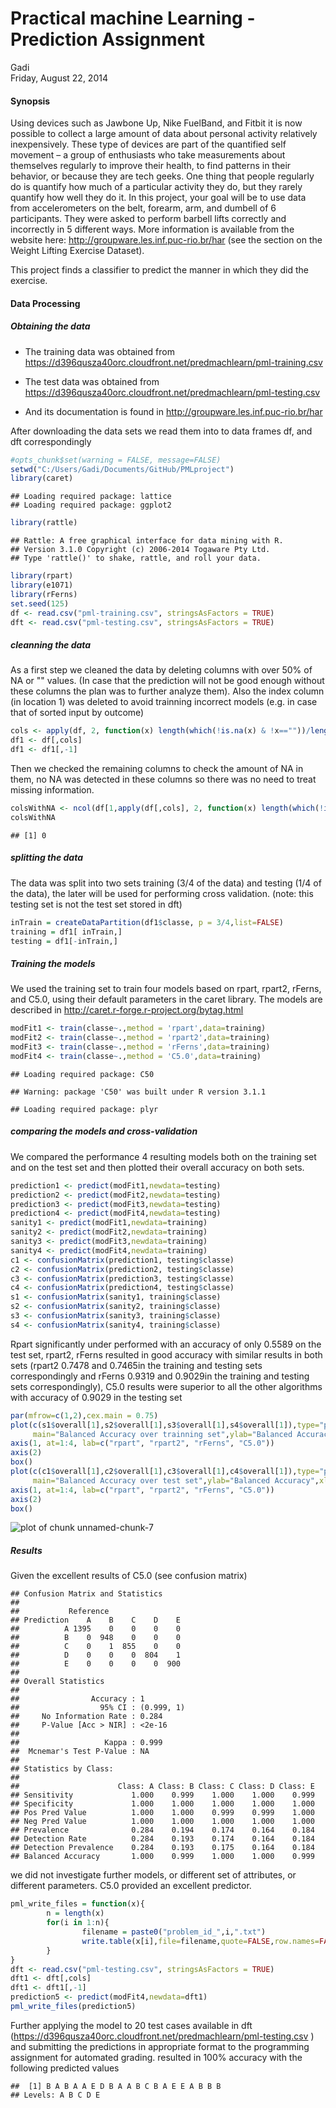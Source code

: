 # Practical machine Learning - Prediction Assignment
Gadi  
Friday, August 22, 2014  

#### Synopsis


Using devices such as Jawbone Up, Nike FuelBand, and Fitbit it is now possible to collect a large amount of data about personal activity relatively inexpensively. These type of devices are part of the quantified self movement – a group of enthusiasts who take measurements about themselves regularly to improve their health, to find patterns in their behavior, or because they are tech geeks. One thing that people regularly do is quantify how much of a particular activity they do, but they rarely quantify how well they do it. In this project, your goal will be to use data from accelerometers on the belt, forearm, arm, and dumbell of 6 participants. They were asked to perform barbell lifts correctly and incorrectly in 5 different ways. More information is available from the website here: http://groupware.les.inf.puc-rio.br/har (see the section on the Weight Lifting Exercise Dataset).

This  project finds a classifier to  predict the manner in which they did the exercise. 

#### Data Processing


##### Obtaining the data
- The training data was obtained from  <https://d396qusza40orc.cloudfront.net/predmachlearn/pml-training.csv> 

- The test  data was obtained from  <https://d396qusza40orc.cloudfront.net/predmachlearn/pml-testing.csv> 

- And its documentation is found in  <http://groupware.les.inf.puc-rio.br/har>

After downloading the data sets we read them into to data frames df, and dft correspondingly


```r
#opts_chunk$set(warning = FALSE, message=FALSE)
setwd("C:/Users/Gadi/Documents/GitHub/PMLproject")
library(caret)
```

```
## Loading required package: lattice
## Loading required package: ggplot2
```

```r
library(rattle)
```

```
## Rattle: A free graphical interface for data mining with R.
## Version 3.1.0 Copyright (c) 2006-2014 Togaware Pty Ltd.
## Type 'rattle()' to shake, rattle, and roll your data.
```

```r
library(rpart)
library(e1071)
library(rFerns)
set.seed(125)
df <- read.csv("pml-training.csv", stringsAsFactors = TRUE)
dft <- read.csv("pml-testing.csv", stringsAsFactors = TRUE)
```

##### cleanning the data

As a first step we cleaned the data by deleting columns with over 50% of NA or "" values. (In case that the prediction will not be good enough without these columns the plan was to further analyze them). Also the index column (in location 1) was deleted to avoid trainning incorrect models (e.g. in case that of sorted input by outcome)


```r
cols <- apply(df, 2, function(x) length(which(!is.na(x) & !x==""))/length(x)) > 0.5
df1 <- df[,cols]
df1 <- df1[,-1]
```

Then we checked the remaining columns to check the amount of NA in them, no NA was detected in these columns so there was no need to treat missing information.


```r
colsWithNA <- ncol(df[1,apply(df[,cols], 2, function(x) length(which(!is.na(x)))/length(x)) < 1])
colsWithNA
```

```
## [1] 0
```

##### splitting the data

The data was split into two sets training (3/4 of the data) and testing (1/4 of the data), the later will be used for performing cross validation. (note: this testing set is not the test set stored in dft)



```r
inTrain = createDataPartition(df1$classe, p = 3/4,list=FALSE)
training = df1[ inTrain,]
testing = df1[-inTrain,]
```

##### Training the models

We used the training  set to train four models based on  rpart, rpart2, rFerns, and C5.0, using their default parameters in the caret library. The models are described in http://caret.r-forge.r-project.org/bytag.html  


```r
modFit1 <- train(classe~.,method = 'rpart',data=training)
modFit2 <- train(classe~.,method = 'rpart2',data=training)
modFit3 <- train(classe~.,method = 'rFerns',data=training)
modFit4 <- train(classe~.,method = 'C5.0',data=training)
```

```
## Loading required package: C50
```

```
## Warning: package 'C50' was built under R version 3.1.1
```

```
## Loading required package: plyr
```

##### comparing the models and cross-validation

We compared the performance 4 resulting models  both on the training set and on the test set and then plotted their overall accuracy on both sets. 


```r
prediction1 <- predict(modFit1,newdata=testing)
prediction2 <- predict(modFit2,newdata=testing)
prediction3 <- predict(modFit3,newdata=testing)
prediction4 <- predict(modFit4,newdata=testing)
sanity1 <- predict(modFit1,newdata=training)
sanity2 <- predict(modFit2,newdata=training)
sanity3 <- predict(modFit3,newdata=training)
sanity4 <- predict(modFit4,newdata=training)
c1 <- confusionMatrix(prediction1, testing$classe)
c2 <- confusionMatrix(prediction2, testing$classe)
c3 <- confusionMatrix(prediction3, testing$classe)
c4 <- confusionMatrix(prediction4, testing$classe)
s1 <- confusionMatrix(sanity1, training$classe)
s2 <- confusionMatrix(sanity2, training$classe)
s3 <- confusionMatrix(sanity3, training$classe)
s4 <- confusionMatrix(sanity4, training$classe)
```

Rpart significantly under performed with an accuracy of only 0.5589 on the test set,  rpart2, rFerns resulted in good accuracy with similar results in both sets (rpart2 0.7478 and 0.7465in the training and testing sets correspondingly  and  rFerns 0.9319 and 0.9029in the training and testing sets correspondingly),  C5.0 results were superior to all the other algorithms with accuracy of  0.9029 in the testing set





```r
par(mfrow=c(1,2),cex.main = 0.75)
plot(c(s1$overall[1],s2$overall[1],s3$overall[1],s4$overall[1]),type="p",col="red",
     main="Balanced Accuracy over trainning set",ylab="Balanced Accuracy",xlab="Algorithm",axes=FALSE)
axis(1, at=1:4, lab=c("rpart", "rpart2", "rFerns", "C5.0"))
axis(2)
box()
plot(c(c1$overall[1],c2$overall[1],c3$overall[1],c4$overall[1]),type="p",col="red",
     main="Balanced Accuracy over test set",ylab="Balanced Accuracy",xlab="Algorithm",axes=FALSE)
axis(1, at=1:4, lab=c("rpart", "rpart2", "rFerns", "C5.0"))
axis(2)
box()
```

![plot of chunk unnamed-chunk-7](./PML_files/figure-html/unnamed-chunk-7.png) 


##### Results
Given the excellent results of C5.0 (see confusion matrix)

```
## Confusion Matrix and Statistics
## 
##           Reference
## Prediction    A    B    C    D    E
##          A 1395    0    0    0    0
##          B    0  948    0    0    0
##          C    0    1  855    0    0
##          D    0    0    0  804    1
##          E    0    0    0    0  900
## 
## Overall Statistics
##                                     
##                Accuracy : 1         
##                  95% CI : (0.999, 1)
##     No Information Rate : 0.284     
##     P-Value [Acc > NIR] : <2e-16    
##                                     
##                   Kappa : 0.999     
##  Mcnemar's Test P-Value : NA        
## 
## Statistics by Class:
## 
##                      Class: A Class: B Class: C Class: D Class: E
## Sensitivity             1.000    0.999    1.000    1.000    0.999
## Specificity             1.000    1.000    1.000    1.000    1.000
## Pos Pred Value          1.000    1.000    0.999    0.999    1.000
## Neg Pred Value          1.000    1.000    1.000    1.000    1.000
## Prevalence              0.284    0.194    0.174    0.164    0.184
## Detection Rate          0.284    0.193    0.174    0.164    0.184
## Detection Prevalence    0.284    0.193    0.175    0.164    0.184
## Balanced Accuracy       1.000    0.999    1.000    1.000    0.999
```

we did not investigate further models, or  different set of attributes, or different parameters. C5.0 provided an excellent predictor. 


```r
pml_write_files = function(x){
        n = length(x)
        for(i in 1:n){
                filename = paste0("problem_id_",i,".txt")
                write.table(x[i],file=filename,quote=FALSE,row.names=FALSE,col.names=FALSE)
        }
}
dft <- read.csv("pml-testing.csv", stringsAsFactors = TRUE)
dft1 <- dft[,cols]
dft1 <- dft1[,-1]
prediction5 <- predict(modFit4,newdata=dft1)
pml_write_files(prediction5)
```

Further applying the model to  20 test cases available in dft (<https://d396qusza40orc.cloudfront.net/predmachlearn/pml-testing.csv> ) and  submitting the predictions in appropriate format to the programming assignment for automated grading. resulted in 100% accuracy with the following predicted values


```
##  [1] B A B A A E D B A A B C B A E E A B B B
## Levels: A B C D E
```



